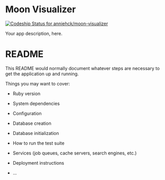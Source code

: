# Moon Visualizer
[ ![Codeship Status for anniehck/moon-visualizer](https://app.codeship.com/projects/b92aa070-7566-0134-e20a-36b396ab9a96/status?branch=master)](https://app.codeship.com/projects/179371)

Your app description, here.

# README

This README would normally document whatever steps are necessary to get the
application up and running.

Things you may want to cover:

* Ruby version

* System dependencies

* Configuration

* Database creation

* Database initialization

* How to run the test suite

* Services (job queues, cache servers, search engines, etc.)

* Deployment instructions

* ...

